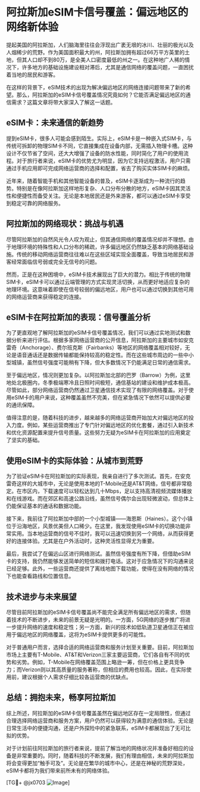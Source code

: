 # 阿拉斯加eSIM卡信号覆盖：偏远地区的网络新体验

提起美国的阿拉斯加，人们脑海里往往会浮现出广袤无垠的冰川、壮丽的极光以及人烟稀少的荒野。作为美国面积最大的州，阿拉斯加拥有超过66万平方英里的土地，但其人口却不到80万，是全美人口密度最低的州之一。在这种地广人稀的情况下，许多地方的基础设施建设相对滞后，尤其是通信网络的覆盖问题，一直困扰着当地的居民和游客。

在这样的背景下，eSIM技术的出现为解决偏远地区的网络连接问题带来了新的希望。那么，阿拉斯加的eSIM卡信号覆盖情况究竟如何？它能否满足偏远地区的通信需求？这篇文章将带大家深入了解这一话题。

## eSIM卡：未来通信的新趋势

提到eSIM卡，很多人可能会感到陌生。实际上，eSIM卡是一种嵌入式SIM卡，与传统可拆卸的物理SIM卡不同，它直接集成在设备内部，无需插入物理卡槽。这种设计不仅节省了空间，还大大增强了设备的防水性能，同时简化了用户的使用流程。对于旅行者来说，eSIM卡的优势尤为明显，因为它支持远程激活，用户只需通过手机应用即可完成网络运营商的选择和配置，省去了购买实体SIM卡的麻烦。

近年来，随着智能手机和其他智能设备的普及，eSIM卡逐渐成为一种流行的趋势。特别是在像阿拉斯加这样地形复杂、人口分布分散的地方，eSIM卡因其灵活性和便捷性而备受关注。无论是本地居民还是外来游客，都可以通过eSIM卡享受到稳定可靠的网络服务。

## 阿拉斯加的网络现状：挑战与机遇

尽管阿拉斯加的自然风光令人叹为观止，但其通信网络的覆盖情况却并不理想。由于地理环境的特殊性和人口分布的稀疏，许多偏远地区仍然缺乏基本的网络基础设施。传统的移动网络运营商往往难以在这些区域实现全面覆盖，导致当地居民和游客经常面临信号弱或完全无信号的问题。

然而，正是在这种困境中，eSIM卡技术展现出了巨大的潜力。相比于传统的物理SIM卡，eSIM卡可以通过云端管理的方式实现灵活切换，从而更好地适应复杂的地理环境。这意味着即使在信号较弱的偏远地区，用户也可以通过切换到其他可用的网络运营商来获得稳定的连接。

## eSIM卡在阿拉斯加的表现：信号覆盖分析

为了更直观地了解阿拉斯加的eSIM卡信号覆盖情况，我们可以通过实地测试和数据分析来进行评估。根据多家网络运营商的公开信息，阿拉斯加的主要城市如安克雷奇（Anchorage）、费尔班克斯（Fairbanks）等地区的网络覆盖相对较好，无论是语音通话还是数据传输都能保持较高的稳定性。而在这些城市周边的一些中小型城镇，虽然信号强度可能稍有下降，但大多数情况下仍能满足日常的通信需求。

至于偏远地区，情况则更加复杂。以阿拉斯加北部的巴罗（Barrow）为例，这里地处北极圈内，冬季极端寒冷且日照时间极短，通信基站的建设和维护成本极高。尽管如此，部分网络运营商仍然通过卫星通信技术实现了有限的网络覆盖。对于使用eSIM卡的用户来说，这种覆盖虽然不完美，但在紧急情况下依然可以提供必要的通讯保障。

值得注意的是，随着科技的进步，越来越多的网络运营商开始加大对偏远地区的投入力度。例如，某些运营商推出了专门针对偏远地区的优化套餐，通过引入新技术和优化资源配置来提升信号质量。这些努力无疑为eSIM卡在阿拉斯加的应用奠定了坚实的基础。

## 使用eSIM卡的实际体验：从城市到荒野

为了验证eSIM卡在阿拉斯加的实际表现，我亲自进行了多次测试。首先，在安克雷奇这样的大城市中，无论是使用本地的T-Mobile还是AT&T网络，信号都非常稳定。在市区内，下载速度可以轻松达到几十Mbps，足以支持高清视频流媒体播放和在线游戏。而在郊区和高速公路沿线，虽然信号偶尔会出现轻微波动，但总体上仍能保证基本的通话和数据功能。

接下来，我前往了阿拉斯加中部的一个小型城镇——海恩斯（Haines）。这个小镇位于沿海地区，风景优美但人口稀少。在这里，我发现使用eSIM卡的切换功能非常实用。当本地运营商的信号不佳时，我可以迅速切换到另一个网络，从而获得更好的连接体验。尤其是在户外活动时，这种灵活性显得尤为重要。

最后，我尝试了在偏远山区进行网络测试。虽然信号强度有所下降，但借助eSIM卡的支持，我仍然能够发送简单的短信和拨打电话。这对于应急情况下的沟通来说已经足够。此外，一些运营商还提供了离线地图下载功能，使得在没有网络的情况下也能查看路线和位置信息。

## 技术进步与未来展望

尽管目前阿拉斯加的eSIM卡信号覆盖尚不能完全满足所有偏远地区的需求，但随着技术的不断进步，未来的前景无疑是光明的。一方面，5G网络的逐步推广将进一步提升网络的速度和稳定性；另一方面，新兴的技术如低轨道卫星通信正在被应用于偏远地区的网络覆盖，这将为eSIM卡提供更多的可能性。

对于普通用户而言，选择合适的网络运营商和服务计划至关重要。目前，阿拉斯加市场上主要有T-Mobile、AT&T和Verizon三家主要运营商，它们各自有不同的优势和劣势。例如，T-Mobile在网络覆盖范围上略逊一筹，但在价格上更具竞争力；而Verizon则以其高质量的服务著称，但相应的费用也较高。因此，在实际使用前，建议根据个人需求仔细比较各运营商的优缺点。

## 总结：拥抱未来，畅享阿拉斯加

综上所述，阿拉斯加的eSIM卡信号覆盖虽然在偏远地区存在一定局限性，但通过合理选择网络运营商和服务方案，用户仍然可以获得较为满意的通信体验。无论是日常生活中的便捷沟通，还是户外探险中的紧急联系，eSIM卡都展现出了无可比拟的优势。

对于计划前往阿拉斯加的旅行者来说，提前了解当地的网络状况并准备好相应的设备是非常重要的。同时，随着科技的不断发展，我们有理由相信，未来的阿拉斯加将会变得更加“触手可及”。无论是在繁华的城市中心，还是在神秘的荒野深处，eSIM卡都将为我们带来前所未有的网络体验。

[TG💪+ @jx0703 ![Image](https://github.com/user-attachments/assets/dbca1d08-cadb-493c-b0ec-ad6f7a83f270)]